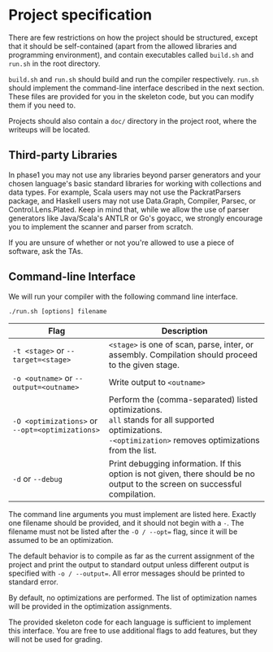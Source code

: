 # Project specification

There are few restrictions on how the project should be structured, except that it should be self-contained (apart from the allowed libraries and programming environment), and contain executables called `build.sh` and `run.sh` in the root directory.

`build.sh` and `run.sh` should build and run the compiler respectively. `run.sh` should implement the command-line interface described in the next section. These files are provided for you in the skeleton code, but you can modify them if you need to.

Projects should also contain a `doc/` directory in the project root, where the writeups will be located.

## Third-party Libraries

In phase1 you may not use any libraries beyond parser generators and your chosen language's basic standard libraries for working with collections and data types. For example, Scala users may not use the PackratParsers package, and Haskell users may not use Data.Graph, Compiler, Parsec, or Control.Lens.Plated. Keep in mind that, while we allow the use of parser generators like Java/Scala's ANTLR or Go's goyacc, we strongly encourage you to implement the scanner and parser from scratch. 

If you are unsure of whether or not you're allowed to use a piece of software, ask the TAs.

## Command-line Interface

We will run your compiler with the following command line interface.

```
./run.sh [options] filename
```

|Flag|Description|
|----|-----------|
|`-t <stage>` or `--target=<stage>`|`<stage>` is one of scan, parse, inter, or assembly.  Compilation should proceed to the given stage.|
|`-o <outname>` or `--output=<outname>`|Write output to `<outname>`|
|`-O <optimizations>` or `--opt=<optimizations>`|Perform the (comma-separated) listed optimizations.<br/>`all` stands for all supported optimizations.<br/>`-<optimization>` removes optimizations from the list.
|`-d` or `--debug`|Print debugging information. If this option is not given, there should be no output to the screen on successful compilation.|

The command line arguments you must implement are listed here. Exactly one filename should be provided, and it should not begin with a `-`. The filename must not be listed after the `-O / --opt=` flag, since it will be assumed to be an optimization.

The default behavior is to compile as far as the current assignment of the project and print the output to standard output unless different output is specified with `-o / --output=`. All error messages should be printed to standard error.

By default, no optimizations are performed. The list of optimization names will be provided in the optimization assignments.

The provided skeleton code for each language is sufficient to implement this interface. You are free to use additional flags to add features, but they will not be used for grading.
